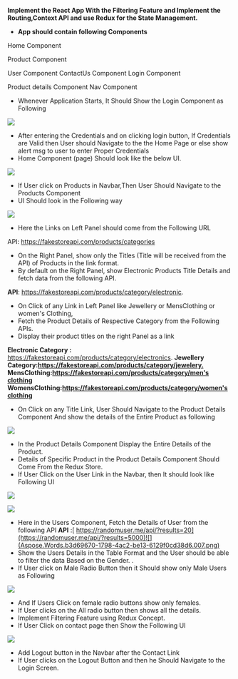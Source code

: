 **Implement the React App With the Filtering Feature and Implement the Routing,Context API and use Redux for the State Management.**

- **App should contain following Components**

Home Component

Product Component

User Component ContactUs Component Login Component

Product details Component Nav Component

- Whenever Application Starts, It Should Show the Login Component as Following

![](Aspose.Words.b3d69670-1798-4ac2-be13-6129f0cd38d6.001.png)

- After entering the Credentials and on clicking login button, If Credentials are Valid then User should Navigate to the the Home Page or else show alert msg to user to enter Proper Credentials
- Home Component (page) Should look like the below UI.

![](Aspose.Words.b3d69670-1798-4ac2-be13-6129f0cd38d6.002.jpeg)

- If User click on Products in Navbar,Then User Should Navigate to the Products Component
- UI Should look in the Following way

![](Aspose.Words.b3d69670-1798-4ac2-be13-6129f0cd38d6.003.jpeg)

- Here the Links on Left Panel should come from the Following URL

API: <https://fakestoreapi.com/products/categories>

- On the Right Panel, show only the Titles (Title will be received from the API) of Products in the link format.
- By default on the Right Panel, show Electronic Products Title Details and fetch data from the following API.

**API**: <https://fakestoreapi.com/products/category/electronic>.

- On Click of any Link in Left Panel like Jewellery or MensClothing or women's Clothing,
- Fetch the Product Details of Respective Category from the Following APIs.
- Display their product titles on the right Panel as a link

**Electronic Category :** <https://fakestoreapi.com/products/category/electronics>. **Jewellery Category:[https://fakestoreapi.com/products/category/jewelery. ](https://fakestoreapi.com/products/category/jewelery)MensClothing:[https://fakestoreapi.com/products/category/men's clothing ](https://fakestoreapi.com/products/category/men's%20clothing)WomensClothing:[https://fakestoreapi.com/products/category/women's clothing](https://fakestoreapi.com/products/category/women's%20clothing)**

- On Click on any Title Link, User Should Navigate to the Product Details Component And show the details of the Entire Product as following

![](Aspose.Words.b3d69670-1798-4ac2-be13-6129f0cd38d6.004.png)

- In the Product Details Component Display the Entire Details of the Product.
- Details of Specific Product in the Product Details Component Should Come From the Redux Store.
- If User Click on the User Link in the Navbar, then It should look like Following UI

![](Aspose.Words.b3d69670-1798-4ac2-be13-6129f0cd38d6.005.png)

![](Aspose.Words.b3d69670-1798-4ac2-be13-6129f0cd38d6.006.png)

- Here in the Users Component, Fetch the Details of User from the following API **API** :[ https://randomuser.me/api/?results=20](https://randomuser.me/api/?results=5000)![](Aspose.Words.b3d69670-1798-4ac2-be13-6129f0cd38d6.007.png)
- Show the Users Details in the Table Format and the User should be able to filter the data Based on the Gender. .
- If User click on Male Radio Button then it Should show only Male Users as Following

![](Aspose.Words.b3d69670-1798-4ac2-be13-6129f0cd38d6.008.png)

- And If Users Click on female radio buttons show only females.
- If User clicks on the All radio button then shows all the details.
- Implement Filtering Feature using Redux Concept.
- If User Click on contact page then Show the Following UI

![](Aspose.Words.b3d69670-1798-4ac2-be13-6129f0cd38d6.009.png)

- Add Logout button in the Navbar after the Contact Link
- If User clicks on the Logout Button and then he Should Navigate to the Login Screen.

